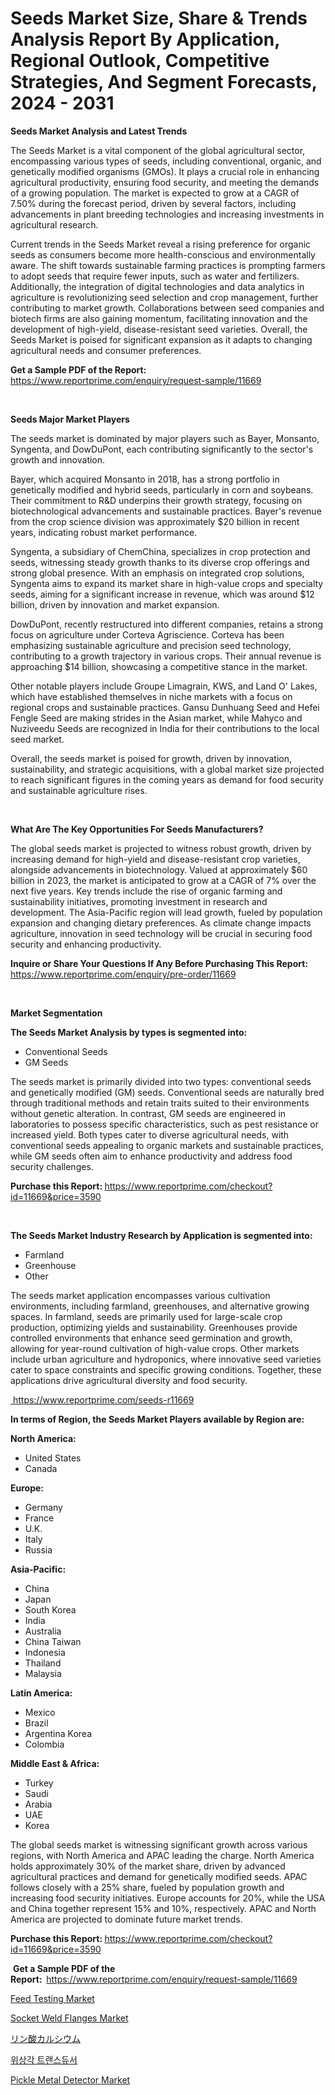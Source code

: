 <p><h1>Seeds Market Size, Share & Trends Analysis Report By Application, Regional Outlook, Competitive Strategies, And Segment Forecasts, 2024 - 2031</h1></p><p><strong>Seeds Market Analysis and Latest Trends</strong></p>
<p><p>The Seeds Market is a vital component of the global agricultural sector, encompassing various types of seeds, including conventional, organic, and genetically modified organisms (GMOs). It plays a crucial role in enhancing agricultural productivity, ensuring food security, and meeting the demands of a growing population. The market is expected to grow at a CAGR of 7.50% during the forecast period, driven by several factors, including advancements in plant breeding technologies and increasing investments in agricultural research.</p><p>Current trends in the Seeds Market reveal a rising preference for organic seeds as consumers become more health-conscious and environmentally aware. The shift towards sustainable farming practices is prompting farmers to adopt seeds that require fewer inputs, such as water and fertilizers. Additionally, the integration of digital technologies and data analytics in agriculture is revolutionizing seed selection and crop management, further contributing to market growth. Collaborations between seed companies and biotech firms are also gaining momentum, facilitating innovation and the development of high-yield, disease-resistant seed varieties. Overall, the Seeds Market is poised for significant expansion as it adapts to changing agricultural needs and consumer preferences.</p></p>
<p><strong>Get a Sample PDF of the Report:&nbsp;</strong> <a href="https://www.reportprime.com/enquiry/request-sample/11669">https://www.reportprime.com/enquiry/request-sample/11669</a></p>
<p>&nbsp;</p>
<p><strong>Seeds Major Market Players</strong></p>
<p><p>The seeds market is dominated by major players such as Bayer, Monsanto, Syngenta, and DowDuPont, each contributing significantly to the sector's growth and innovation. </p><p>Bayer, which acquired Monsanto in 2018, has a strong portfolio in genetically modified and hybrid seeds, particularly in corn and soybeans. Their commitment to R&D underpins their growth strategy, focusing on biotechnological advancements and sustainable practices. Bayer's revenue from the crop science division was approximately $20 billion in recent years, indicating robust market performance.</p><p>Syngenta, a subsidiary of ChemChina, specializes in crop protection and seeds, witnessing steady growth thanks to its diverse crop offerings and strong global presence. With an emphasis on integrated crop solutions, Syngenta aims to expand its market share in high-value crops and specialty seeds, aiming for a significant increase in revenue, which was around $12 billion, driven by innovation and market expansion.</p><p>DowDuPont, recently restructured into different companies, retains a strong focus on agriculture under Corteva Agriscience. Corteva has been emphasizing sustainable agriculture and precision seed technology, contributing to a growth trajectory in various crops. Their annual revenue is approaching $14 billion, showcasing a competitive stance in the market.</p><p>Other notable players include Groupe Limagrain, KWS, and Land O' Lakes, which have established themselves in niche markets with a focus on regional crops and sustainable practices. Gansu Dunhuang Seed and Hefei Fengle Seed are making strides in the Asian market, while Mahyco and Nuziveedu Seeds are recognized in India for their contributions to the local seed market. </p><p>Overall, the seeds market is poised for growth, driven by innovation, sustainability, and strategic acquisitions, with a global market size projected to reach significant figures in the coming years as demand for food security and sustainable agriculture rises.</p></p>
<p>&nbsp;</p>
<p><strong>What Are The Key Opportunities For Seeds Manufacturers?</strong></p>
<p><p>The global seeds market is projected to witness robust growth, driven by increasing demand for high-yield and disease-resistant crop varieties, alongside advancements in biotechnology. Valued at approximately $60 billion in 2023, the market is anticipated to grow at a CAGR of 7% over the next five years. Key trends include the rise of organic farming and sustainability initiatives, promoting investment in research and development. The Asia-Pacific region will lead growth, fueled by population expansion and changing dietary preferences. As climate change impacts agriculture, innovation in seed technology will be crucial in securing food security and enhancing productivity.</p></p>
<p><strong>Inquire or Share Your Questions If Any Before Purchasing This Report:</strong> <a href="https://www.reportprime.com/enquiry/pre-order/11669">https://www.reportprime.com/enquiry/pre-order/11669</a></p>
<p>&nbsp;</p>
<p><strong>Market Segmentation</strong></p>
<p><strong>The Seeds Market Analysis by types is segmented into:</strong></p>
<p><ul><li>Conventional Seeds</li><li>GM Seeds</li></ul></p>
<p><p>The seeds market is primarily divided into two types: conventional seeds and genetically modified (GM) seeds. Conventional seeds are naturally bred through traditional methods and retain traits suited to their environments without genetic alteration. In contrast, GM seeds are engineered in laboratories to possess specific characteristics, such as pest resistance or increased yield. Both types cater to diverse agricultural needs, with conventional seeds appealing to organic markets and sustainable practices, while GM seeds often aim to enhance productivity and address food security challenges.</p></p>
<p><strong>Purchase this Report:&nbsp;</strong><a href="https://www.reportprime.com/checkout?id=11669&price=3590">https://www.reportprime.com/checkout?id=11669&price=3590</a></p>
<p>&nbsp;</p>
<p><strong>The Seeds Market Industry Research by Application is segmented into:</strong></p>
<p><ul><li>Farmland</li><li>Greenhouse</li><li>Other</li></ul></p>
<p><p>The seeds market application encompasses various cultivation environments, including farmland, greenhouses, and alternative growing spaces. In farmland, seeds are primarily used for large-scale crop production, optimizing yields and sustainability. Greenhouses provide controlled environments that enhance seed germination and growth, allowing for year-round cultivation of high-value crops. Other markets include urban agriculture and hydroponics, where innovative seed varieties cater to space constraints and specific growing conditions. Together, these applications drive agricultural diversity and food security.</p></p>
<p><a href="https://www.reportprime.com/seeds-r11669">&nbsp;https://www.reportprime.com/seeds-r11669</a></p>
<p><strong>In terms of Region, the Seeds Market Players available by Region are:</strong></p>
<p>
    <p> <strong> North America: </strong>
        <ul>
            <li>United States</li>
            <li>Canada</li>
        </ul>
        </p> 
    <p> <strong> Europe: </strong>
        <ul>
            <li>Germany</li>
            <li>France</li>
            <li>U.K.</li>
            <li>Italy</li>
            <li>Russia</li>
        </ul>
        </p> 
    <p> <strong> Asia-Pacific: </strong>
        <ul>
            <li>China</li>
            <li>Japan</li>
            <li>South Korea</li>
            <li>India</li>
            <li>Australia</li>
            <li>China Taiwan</li>
            <li>Indonesia</li>
            <li>Thailand</li>
            <li>Malaysia</li>
        </ul>
        </p> 
    <p> <strong> Latin America: </strong>
        <ul>
            <li>Mexico</li>
            <li>Brazil</li>
            <li>Argentina Korea</li>
            <li>Colombia</li>
        </ul>
        </p> 
    <p> <strong> Middle East & Africa: </strong>
        <ul>
            <li>Turkey</li>
            <li>Saudi</li>
            <li>Arabia</li>
            <li>UAE</li>
            <li>Korea</li>
        </ul>
    </p>
    </p>
<p><p>The global seeds market is witnessing significant growth across various regions, with North America and APAC leading the charge. North America holds approximately 30% of the market share, driven by advanced agricultural practices and demand for genetically modified seeds. APAC follows closely with a 25% share, fueled by population growth and increasing food security initiatives. Europe accounts for 20%, while the USA and China together represent 15% and 10%, respectively. APAC and North America are projected to dominate future market trends.</p></p>
<p><strong>Purchase this Report: </strong><a href="https://www.reportprime.com/checkout?id=11669&price=3590">https://www.reportprime.com/checkout?id=11669&price=3590</a></p>
<p>&nbsp;<strong>Get a Sample PDF of the Report:&nbsp;&nbsp;</strong><a href="https://www.reportprime.com/enquiry/request-sample/11669">https://www.reportprime.com/enquiry/request-sample/11669</a></p>
<p><strong></strong></p>
<p><p><a href="https://github.com/lylyparadise/Market-Research-Report-List-5/blob/main/feed-testing-market.md">Feed Testing Market</a></p><p><a href="https://medium.com/@perrin7364/global-socket-weld-flanges-market-landscape-future-trends-and-market-strategic-forecast-2024-adab3457f534">Socket Weld Flanges Market</a></p><p><a href="https://medium.com/@oswaldheman9gu/%E3%82%AB%E3%83%AB%E3%82%B7%E3%82%A6%E3%83%A0%E3%83%AA%E3%83%B3%E9%85%B8%E5%A1%A9%E5%B8%82%E5%A0%B4%E3%81%AE%E5%B1%95%E6%9C%9B%E3%81%A8%E5%B8%82%E5%A0%B4%E3%82%B7%E3%82%A7%E3%82%A2%E5%88%86%E6%9E%90-%E6%88%90%E9%95%B7%E3%83%88%E3%83%AC%E3%83%B3%E3%83%89%E3%81%A8%E5%B8%82%E5%A0%B4%E4%BA%88%E6%B8%AC-2024-2031-d6e73fd80e06">リン酸カルシウム</a></p><p><a href="https://medium.com/@eunicevaughan35/%EA%B8%80%EB%A1%9C%EB%B2%8C-%EC%9C%84%EC%83%81-%EA%B0%81-%EB%B3%80%ED%99%98%EA%B8%B0-%EC%82%B0%EC%97%85-%EC%97%B0%EA%B5%AC-%EB%B3%B4%EA%B3%A0%EC%84%9C-%EA%B2%BD%EC%9F%81-%ED%99%98%EA%B2%BD-%EC%8B%9C%EC%9E%A5-%EA%B7%9C%EB%AA%A8-%EC%A7%80%EC%97%AD-%EC%83%81%ED%83%9C-%EB%B0%8F-%EC%A0%84%EB%A7%9D-%EC%98%88%EC%B8%A1-2024-2031-783e76a7ef44">위상각 트랜스듀서</a></p><p><a href="https://issuu.com/reportprime-2/docs/pickle-metal-detector-market-size-2_c7d92bbe147ed5">Pickle Metal Detector Market</a></p></p>